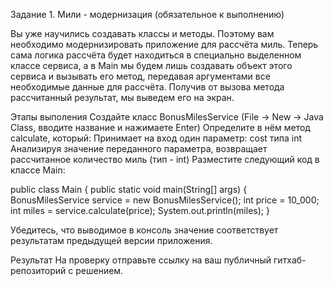 Задание 1. Мили - модернизация (обязательное к выполнению)

Вы уже научились создавать классы и методы. Поэтому вам необходимо модернизировать приложение для рассчёта миль. Теперь сама логика рассчёта будет находиться в специально выделенном классе сервиса, а в Main мы будем лишь создавать объект этого сервиса и вызывать его метод, передавая аргументами все необходимые данные для рассчёта. Получив от вызова метода рассчитанный результат, мы выведем его на экран.

Этапы выполения
Создайте класс BonusMilesService (File -> New -> Java Class, вводите название и нажимаете Enter)
Определите в нём метод calculate, который:
Принимает на вход один параметр: cost типа int
Анализируя значение переданного параметра, возвращает рассчитанное количество миль (тип - int)
Разместите следующий код в классе Main:


public class Main {
    public static void main(String[] args) {
        BonusMilesService service = new BonusMilesService();
        int price = 10_000;
        int miles = service.calculate(price);
        System.out.println(miles);
    }



Убедитесь, что выводимое в консоль значение соответствует результатам предыдущей версии приложения.

Результат
На проверку отправьте ссылку на ваш публичный гитхаб-репозиторий с решением.
